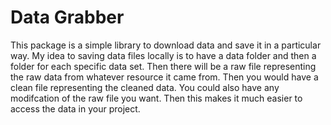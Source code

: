# Data Grabber

This package is a simple library to download data and save it in a particular way.  My idea to saving data files locally is to have a data folder and then a folder for each specific data set.  Then there will be a raw file representing the raw data from whatever resource it came from.  Then you would have a clean file representing the cleaned data.  You could also have any modifcation of the raw file you want.  Then this makes it much easier to access the data in your project. 